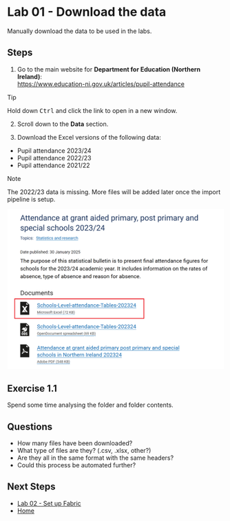 # Lab 01 - Download the data  
Manually download the data to be used in the labs.

## Steps

1.  Go to the main website for **Department for Education (Northern Ireland)**:  
https://www.education-ni.gov.uk/articles/pupil-attendance

> [!TIP]
> Hold down <kbd>Ctrl</kbd> and click the link to open in a new window.

2.  Scroll down to the **Data** section.

3.  Download the Excel versions of the following data:

- Pupil attendance 2023/24
- Pupil attendance 2022/23
- Pupil attendance 2021/22

> [!NOTE]
> The 2022/23 data is missing.  More files will be added later once the import pipeline is setup.

![Download selected files](images/download-excel.png)


## Exercise 1.1
Spend some time analysing the folder and folder contents.

## Questions
- How many files have been downloaded?
- What type of files are they? (.csv, .xlsx, other?)
- Are they all in the same format with the same headers?
- Could this process be automated further?

## Next Steps
- [Lab 02 - Set up Fabric](/labs/lab02/lab02.md)
- [Home](README.md)